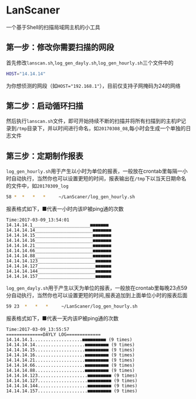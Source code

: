 # LanScaner
一个基于Shell的扫描局域网主机的小工具



第一步：修改你需要扫描的网段
---
首先修改`lanscan.sh`,`log_gen_dayly.sh`,`log_gen_hourly.sh`三个文件中的
```bash
HOST="14.14.14"
```
为你想侦测的网段（如`HOST="192.168.1"`），目前仅支持子网掩码为24的网络

第二步：启动循环扫描
---
然后执行`lanscan.sh`文件，即可开始持续不断的扫描并将所有扫描到的主机IP记录到`/tmp`目录下，并以时间进行命名，如`20170308_08`,每小时会生成一个单独的日志文件

第三步：定期制作报表
---
`log_gen_hourly.sh`用于产生以小时为单位的报表，一般放在crontab里每隔一小时自动执行，当然你也可以设置更短的时间，报表输出在`/tmp`下以当天日期命名的文件中，如`20170309_log`
```bash
58 *  *   *   *     ~/LanScaner/log_gen_hourly.sh
```
报表格式如下，■代表一小时内该IP被ping通的次数
```
Time:2017-03-09_13:54:01
14.14.14.1______________________■■■■■■■
14.14.14.14______________________■■■■■■■
14.14.14.15______________________■■■■■■■
14.14.14.16______________________■■■■■■■
14.14.14.21______________________■■■■■■■
14.14.14.66______________________■■■■■■■
14.14.14.88______________________■■■■■■■
14.14.14.123______________________■■■■■■
14.14.14.127______________________■■■■■■
14.14.14.144______________________■■■■■■
14.14.14.157______________________■■■■■■
```

`log_gen_dayly.sh`用于产生以天为单位的报表，一般放在crontab里每晚23点59分自动执行，当然你也可以设置更短的时间,报表追加到上面单位小时的报表后面
```bash
59 23  *   *   *     ~/LanScaner/log_gen_hourly.sh
```

报表格式如下，■代表一天内该IP被ping通的次数
```
Time:2017-03-09_13:55:57
==============DAYLY LOG=============
14.14.14.1...................■■■■■■■■■ (9 times)
14.14.14.14...................■■■■■■■■■ (9 times)
14.14.14.15...................■■■■■■■■■ (9 times)
14.14.14.16...................■■■■■■■■■ (9 times)
14.14.14.21...................■■■■■■■■■ (9 times)
14.14.14.66...................■■■■■■■■■ (9 times)
14.14.14.88...................■■■■■■■■■ (9 times)
14.14.14.123...................■■■■■■■■■ (9 times)
14.14.14.127...................■■■■■■■■■ (9 times)
14.14.14.144...................■■■■■■■■■ (9 times)
14.14.14.157...................■■■■■■■■■ (9 times)
```
